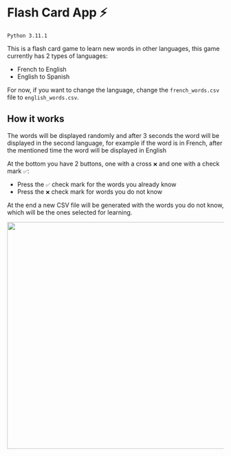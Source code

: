 # Flash Card App ⚡
`Python 3.11.1`

This is a flash card game to learn new words in other languages, this game currently has 2 types of languages:

- French to English
- English to Spanish

For now, if you want to change the language, change the `french_words.csv` file to `english_words.csv`.

## How it works
The words will be displayed randomly and after 3 seconds the word will be displayed in the second language, for example if the word is in French, after the mentioned time the word will be displayed in English

At the bottom you have 2 buttons, one with a cross `❌` and one with a check mark `✅`:

- Press the `✅` check mark for the words you already know
- Press the `❌` check mark for words you do not know

At the end a new CSV file will be generated with the words you do not know, which will be the ones selected for learning.


<p align="center">
  <img src="https://user-images.githubusercontent.com/89556233/233161300-185ff895-2c01-46f6-b876-3facf4777204.gif" width="600" height="526" style="text-align:center;">
</p>
